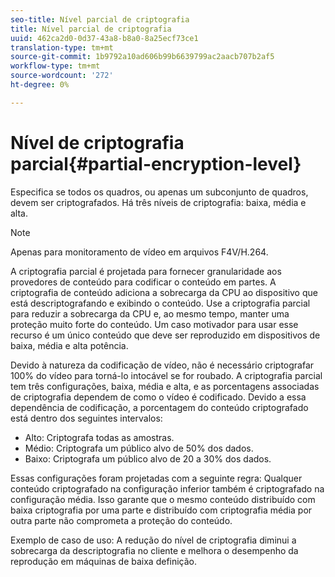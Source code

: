 ```yaml
---
seo-title: Nível parcial de criptografia
title: Nível parcial de criptografia
uuid: 462ca2d0-0d37-43a8-b8a0-8a25ecf73ce1
translation-type: tm+mt
source-git-commit: 1b9792a10ad606b99b6639799ac2aacb707b2af5
workflow-type: tm+mt
source-wordcount: '272'
ht-degree: 0%

---
```



# Nível de criptografia parcial{#partial-encryption-level}

Especifica se todos os quadros, ou apenas um subconjunto de quadros, devem ser criptografados. Há três níveis de criptografia: baixa, média e alta.

>[!NOTE]
>
>Apenas para monitoramento de vídeo em arquivos F4V/H.264.

A criptografia parcial é projetada para fornecer granularidade aos provedores de conteúdo para codificar o conteúdo em partes. A criptografia de conteúdo adiciona a sobrecarga da CPU ao dispositivo que está descriptografando e exibindo o conteúdo. Use a criptografia parcial para reduzir a sobrecarga da CPU e, ao mesmo tempo, manter uma proteção muito forte do conteúdo. Um caso motivador para usar esse recurso é um único conteúdo que deve ser reproduzido em dispositivos de baixa, média e alta potência.

Devido à natureza da codificação de vídeo, não é necessário criptografar 100% do vídeo para torná-lo intocável se for roubado. A criptografia parcial tem três configurações, baixa, média e alta, e as porcentagens associadas de criptografia dependem de como o vídeo é codificado. Devido a essa dependência de codificação, a porcentagem do conteúdo criptografado está dentro dos seguintes intervalos:

* Alto: Criptografa todas as amostras.
* Médio: Criptografa um público alvo de 50% dos dados.
* Baixo: Criptografa um público alvo de 20 a 30% dos dados.

Essas configurações foram projetadas com a seguinte regra: Qualquer conteúdo criptografado na configuração inferior também é criptografado na configuração média. Isso garante que o mesmo conteúdo distribuído com baixa criptografia por uma parte e distribuído com criptografia média por outra parte não comprometa a proteção do conteúdo.

Exemplo de caso de uso: A redução do nível de criptografia diminui a sobrecarga da descriptografia no cliente e melhora o desempenho da reprodução em máquinas de baixa definição.
